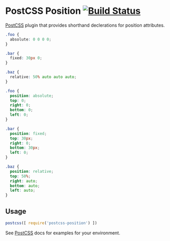 # PostCSS Position [![Build Status][ci-img]][ci]

[PostCSS] plugin that provides shorthand declerations for position attributes.

[PostCSS]: https://github.com/postcss/postcss
[ci-img]:  https://travis-ci.org/seaneking/postcss-position.svg
[ci]:      https://travis-ci.org/seaneking/postcss-position

```css
.foo {
  absolute: 0 0 0 0;
}

.bar {
  fixed: 30px 0; 
}

.baz {
  relative: 50% auto auto auto; 
}
```

```css
.foo {
  position: absolute;
  top: 0;
  right: 0;
  bottom: 0;
  left: 0;
}

.bar {
  position: fixed; 
  top: 30px;
  right: 0;
  bottom: 30px;
  left: 0; 
}

.baz {
  position: relative;
  top: 50%;
  right: auto;
  bottom: auto;
  left: auto; 
}
```

## Usage

```js
postcss([ require('postcss-position') ])
```

See [PostCSS] docs for examples for your environment.
